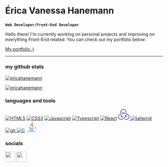 # Érica Vanessa Hanemann

**`Web Developer/Front-End Developer`**

<p>
 Hello there! I'm currently working on personal projects and improving on everything Front-End related.
 You can check out my portfolio below:
</p>
<a href="https://erica-portfolio-dun.vercel.app/" target="_blank" >My portfolio :)</a>


--------------------------------------------
### my github stats

<a href="http://www.github.com/ericahanemann"><img align="center" src="https://github-readme-stats.vercel.app/api?username=ericahanemann&show_icons=true&theme=dark&title_color=c4c4c4&text_color=c4c4c4&bg_color=0d1117&locale=en" alt="ericahanemann" /></a>

<a href="https://github.com/ericahanemann" align="left"><img src="https://github-readme-stats.vercel.app/api/top-langs?username=ericahanemann&show_icons=true&title_color=c4c4c4&text_color=c4c4c4&bg_color=0d1117&locale=en&layout=compact" alt="ericahanemann" /></a>

<!--
bg color tava 171717

<a href="http://www.github.com/ericahanemann"><img src="https://github-readme-streak-stats.herokuapp.com/?user=ericahanemann&stroke=ffffff&background=171717&ring=a5a6a8&fire=a5a6a8&currStreakNum=ffffff&currStreakLabel=a5a6a8&sideNums=ffffff&sideLabels=ffffff&dates=ffffff&hide_border=true" /></a>

<a href="http://www.github.com/ericahanemann"><img src="https://activity-graph.herokuapp.com/graph?username=ericahanemann&bg_color=171717&color=ffffff&line=a5a6a8&point=ffffff&area_color=171717&area=true&hide_border=true&custom_title=GitHub%20Commits%20Graph" alt="GitHub Commits Graph" /></a>
-->

### languages and tools

<p align="left">
<a href="https://developer.mozilla.org/en-US/docs/Glossary/HTML5" target="_blank" rel="noreferrer"><img src="https://raw.githubusercontent.com/danielcranney/readme-generator/main/public/icons/skills/html5-colored.svg" width="36" height="36" alt="HTML5" /></a> 
<a href="https://developer.mozilla.org/en-US/docs/Glossary/CSS" target="_blank" rel="noreferrer"><img src="https://raw.githubusercontent.com/danielcranney/readme-generator/main/public/icons/skills/css3-colored.svg" width="36" height="36" alt="CSS3" /></a>  
<a href="https://developer.mozilla.org/en-US/docs/Web/JavaScript" target="_blank" rel="noreferrer"><img src="https://raw.githubusercontent.com/danielcranney/readme-generator/main/public/icons/skills/javascript-colored.svg" width="36" height="36" alt="Javascript" /></a>  
<a href="https://www.typescriptlang.org/" target="_blank" rel="noreferrer"><img src="https://raw.githubusercontent.com/danielcranney/readme-generator/main/public/icons/skills/typescript-colored.svg" width="36" height="36" alt="Typescript" /></a>  
<a href="https://reactjs.org/" target="_blank" rel="noreferrer"><img src="https://raw.githubusercontent.com/danielcranney/readme-generator/main/public/icons/skills/react-colored.svg" width="36" height="36" alt="React" /></a>  
<a href="https://redux.js.org" target="_blank" rel="noreferrer"> <img src="https://raw.githubusercontent.com/devicons/devicon/master/icons/redux/redux-original.svg" alt="redux" width="36" height="36"/> </a>  
<a href="https://tailwindcss.com/" target="_blank" rel="noreferrer"> <img src="https://www.vectorlogo.zone/logos/tailwindcss/tailwindcss-icon.svg" alt="tailwind" width="36" height="36"/> </a>  
<a href="https://git-scm.com/" target="_blank" rel="noreferrer"> <img src="https://www.vectorlogo.zone/logos/git-scm/git-scm-icon.svg" alt="git" width="36" height="36"/> </a>   
<a href="https://docs.microsoft.com/en-us/cpp/?view=msvc-170" target="_blank" rel="noreferrer"><img src="https://raw.githubusercontent.com/danielcranney/readme-generator/main/public/icons/skills/c-colored.svg" width="36" height="36" alt="C" /></a>  
<a href="https://www.java.com" target="_blank" rel="noreferrer"> <img src="https://raw.githubusercontent.com/devicons/devicon/master/icons/java/java-original.svg" alt="java" width="36" height="36"/> </a> 

<!--
<a href="https://nextjs.org/docs" target="_blank" rel="noreferrer"><img src="https://raw.githubusercontent.com/danielcranney/readme-generator/main/public/icons/skills/nextjs-colored-dark.svg" width="36" height="36" alt="NextJs" /></a>

<a href="https://nodejs.org/en/" target="_blank" rel="noreferrer"><img src="https://raw.githubusercontent.com/danielcranney/readme-generator/main/public/icons/skills/nodejs-colored.svg" width="36" height="36" alt="NodeJS" /></a>
 
<a href="https://sass-lang.com" target="_blank" rel="noreferrer"> <img src="https://raw.githubusercontent.com/devicons/devicon/master/icons/sass/sass-original.svg" alt="sass" width="40" height="40"/> </a> 

<a href="https://getbootstrap.com" target="_blank" rel="noreferrer"> <img src="https://raw.githubusercontent.com/devicons/devicon/master/icons/bootstrap/bootstrap-plain-wordmark.svg" alt="bootstrap" width="40" height="40"/> </a> 
-->
</p>

### socials

<p align="left"> <a href="https://www.linkedin.com/in/%C3%A9rica-hanemann-090000220/" target="_blank" rel="noreferrer"><img src="https://raw.githubusercontent.com/danielcranney/readme-generator/main/public/icons/socials/linkedin.svg" width="32" height="32" /></a>  <a href="https://www.instagram.com/erica_hnm/" target="_blank" rel="noreferrer"><img src="https://raw.githubusercontent.com/danielcranney/readme-generator/main/public/icons/socials/instagram.svg" width="32" height="32" /></a> </p>

<!--
**ericahanemann/ericahanemann** is a ✨ _special_ ✨ repository because its `README.md` (this file) appears on your GitHub profile.

Here are some ideas to get you started:

- 🔭 I’m currently working on ...
- 🌱 I’m currently learning ...
- 👯 I’m looking to collaborate on ...
- 🤔 I’m looking for help with ...
- 💬 Ask me about ...
- 📫 How to reach me: ...
- 😄 Pronouns: ...
- ⚡ Fun fact: ...
-->
